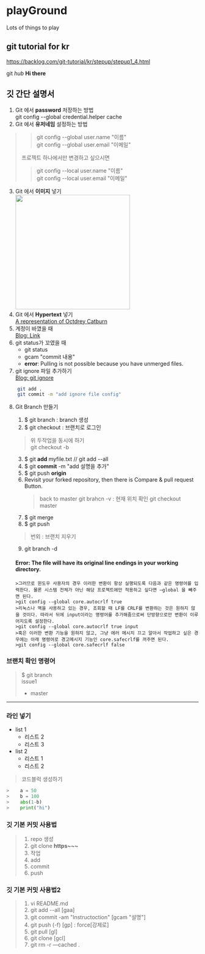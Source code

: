 # playGround
Lots of things to play

## git tutorial for kr
https://backlog.com/git-tutorial/kr/stepup/stepup1_4.html

git _hub_ **Hi there**

## 깃 간단 설명서
1. Git 에서 **password** 저장하는 방법  
git config --global credential.helper cache 
2. Git 에서 **유저네임** 설정하는 방법
>
>>git config --global user.name "이름"  
>>git config --global user.email "이메일"
>
>프로젝트 하나에서만 변경하고 싶으시면
>
>>git config --local user.name "이름"  
>>git config --local user.email "이메일"
>

3. Git 에서 **이미지** 넣기  
    <img src="http://octodex.github.com/images/octdrey-catburn.jpg" width="300">
4. Git 에서 **Hypertext** 넣기  
    [A representation of Octdrey Catburn](http://octodex.github.com/)
5. 계정이 바꼈을 때  
[Blog: Link](http://recoveryman.tistory.com/392)
6. git status가 꼬였을 때  
    * git status
    * gcam "commit 내용"
    - **error**: Pulling is not possible because you have unmerged files.
7. git ignore 파일 추가하기  
[Blog: git ignore](http://rapapa.net/?p=85)  
```bash
    git add .
    git commit -m "add ignore file config"
```
 8. Git Branch 만들기
    1. $ git branch <branchname>  : branch 생성
    2. $ git checkout <branchname>  : 브랜치로 로그인
    >위 두작업을 동시에 하기    
    >git checkout -b <branch>  
    3. $ git **add** myfile.txt // git add --all
    4. $ git **commit** -m "add 설명을 추가"
    5. $ git push **origin** <branchname>  
    6. Revisit your forked repository, then there is Compare & pull request Button.
        >back to master
        >git brahcn -v : 현재 위치 확인
        >git checkout master
    7. $ git merge <branchname>
    8. $ git push
    >번외 : 브랜치 지우기  
    9. git branch -d <branchname>
    
    #### Error: The file will have its original line endings in your working directory.
        >그러므로 윈도우 사용자의 경우 이러한 변환이 항상 실행되도록 다음과 같은 명령어를 입력한다. 물론 시스템 전체가 아닌 해당 프로젝트에만 적용하고 싶다면 —global 을 빼주면 된다.
        >git config --global core.autocrlf true
        >리눅스나 맥을 사용하고 있는 경우, 조회할 때 LF를 CRLF를 변환하는 것은 원하지 않을 것이다. 따라서 뒤에 input이라는 명령어를 추가해줌으로써 단방향으로만 변환이 이루어지도록 설정한다.
        >git config --global core.autocrlf true input
        >혹은 이러한 변환 기능을 원하지 않고, 그냥 에러 메시지 끄고 알아서 작업하고 싶은 경우에는 아래 명령어로 경고메시지 기능인 core.safecrlf를 꺼주면 된다.
        >git config --global core.safecrlf false

### 브랜치 확인 명령어
> $ git branch  
> issue1
> * master




***
### 라인 넣기

* list 1
    - 리스트 2
    - 리스트 3
* list 2
    * 리스트 1
    * 리스트 2

> 코드블럭 생성하기
```python
>    a = 50
>    b = 100
>    abs(1-b)
>    print("hi")
```

### 깃 **기본 커밋** 사용법
>1. repo 생성
>2. git clone **https~~~**
>3. 작업
>4. add
>5. commit
>6. push

### 깃 **기본 커밋** 사용법2
>1. vi README.md
>2. git add --all [gaa]
>3. git commit -am "Instructoction" [gcam "설명"]
>4. git push (-f) [gp] : force[강제로]
>5. git pull [gl]
>6. git clone [gcl]
>7. git rm -r —cached .
